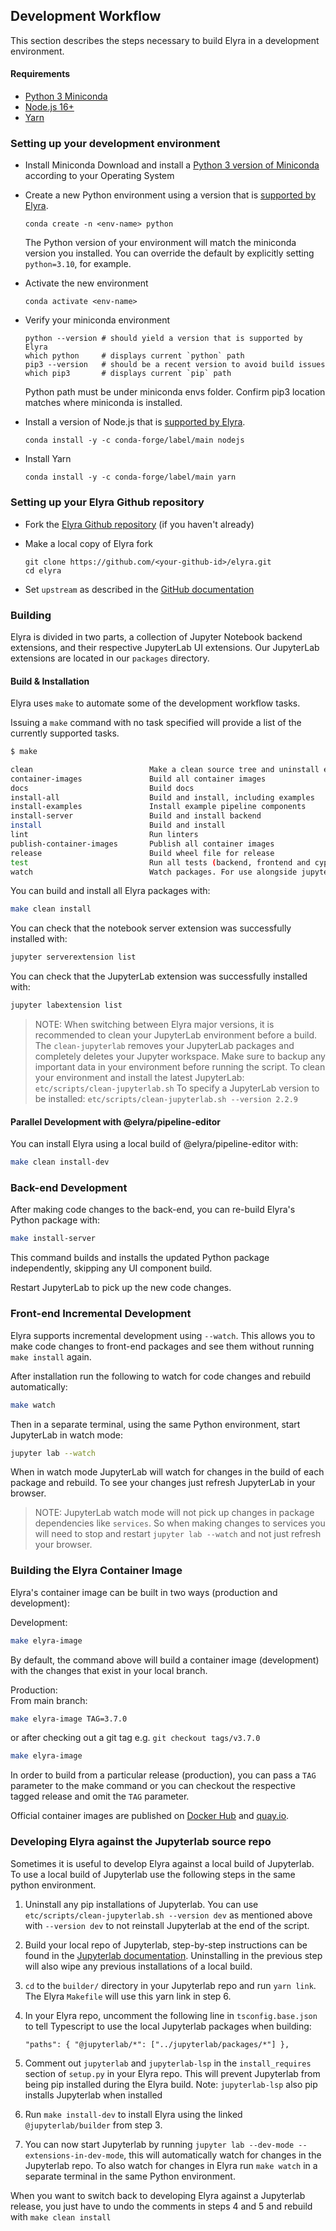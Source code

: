 <!--
{% comment %}
Copyright 2018-2022 Elyra Authors

Licensed under the Apache License, Version 2.0 (the "License");
you may not use this file except in compliance with the License.
You may obtain a copy of the License at

http://www.apache.org/licenses/LICENSE-2.0

Unless required by applicable law or agreed to in writing, software
distributed under the License is distributed on an "AS IS" BASIS,
WITHOUT WARRANTIES OR CONDITIONS OF ANY KIND, either express or implied.
See the License for the specific language governing permissions and
limitations under the License.
{% endcomment %}
-->
## Development Workflow
This section describes the steps necessary to build Elyra in a development environment. 

#### Requirements

* [Python 3 Miniconda](https://docs.conda.io/en/latest/miniconda.html)
* [Node.js 16+](https://nodejs.org/en/)
* [Yarn](https://yarnpkg.com/lang/en/docs/install)

### Setting up your development environment

* Install Miniconda
Download and install a [Python 3 version of Miniconda](https://docs.conda.io/en/latest/miniconda.html) according to your Operating System

* Create a new Python environment using a version that is [supported by Elyra](../getting_started/installation.html#prerequisites).

    ```
    conda create -n <env-name> python
    ```

    The Python version of your environment will match the miniconda version you installed. You can override the default by explicitly setting `python=3.10`, for example.

* Activate the new environment

    ```
    conda activate <env-name>
    ```

* Verify your miniconda environment

    ```
    python --version # should yield a version that is supported by Elyra
    which python     # displays current `python` path
    pip3 --version   # should be a recent version to avoid build issues
    which pip3       # displays current `pip` path
    ```
    Python path must be under miniconda envs folder.
    Confirm pip3 location matches where miniconda is installed.

* Install a version of Node.js that is [supported by Elyra](../getting_started/installation.html#prerequisites).

    ```
    conda install -y -c conda-forge/label/main nodejs
    ```

* Install Yarn

    ```
    conda install -y -c conda-forge/label/main yarn
    ```

### Setting up your Elyra Github repository

* Fork the [Elyra Github repository](https://github.com/elyra-ai/elyra) (if you haven't already)

* Make a local copy of Elyra fork
    ```
    git clone https://github.com/<your-github-id>/elyra.git
    cd elyra
    ```
* Set `upstream` as described in the [GitHub documentation](https://docs.github.com/en/github/collaborating-with-issues-and-pull-requests/configuring-a-remote-for-a-fork)

### Building
Elyra is divided in two parts, a collection of Jupyter Notebook backend extensions,
and their respective JupyterLab UI extensions. Our JupyterLab extensions are located in our `packages`
directory. 

#### Build & Installation

Elyra uses `make` to automate some of the development workflow tasks.

Issuing a `make` command with no task specified will provide a list of the currently supported tasks.

```bash
$ make

clean                          Make a clean source tree and uninstall extensions
container-images               Build all container images
docs                           Build docs
install-all                    Build and install, including examples
install-examples               Install example pipeline components
install-server                 Build and install backend
install                        Build and install
lint                           Run linters
publish-container-images       Publish all container images
release                        Build wheel file for release
test                           Run all tests (backend, frontend and cypress integration tests)
watch                          Watch packages. For use alongside jupyter lab --watch
```

You can build and install all Elyra packages with:

```bash
make clean install
```

You can check that the notebook server extension was successfully installed with:
```bash
jupyter serverextension list
```

You can check that the JupyterLab extension was successfully installed with:
```bash
jupyter labextension list
```

> NOTE: 
When switching between Elyra major versions, it is recommended to clean your JupyterLab environment before a build.
The `clean-jupyterlab` removes your JupyterLab packages and completely deletes your Jupyter workspace.
Make sure to backup any important data in your environment before running the script.
To clean your environment and install the latest JupyterLab:
`etc/scripts/clean-jupyterlab.sh`
To specify a JupyterLab version to be installed:
`etc/scripts/clean-jupyterlab.sh --version 2.2.9`

#### Parallel Development with @elyra/pipeline-editor

You can install Elyra using a local build of @elyra/pipeline-editor with:
```bash
make clean install-dev
```

### Back-end Development
After making code changes to the back-end, you can re-build Elyra's Python package with:

```bash
make install-server
```

This command builds and installs the updated  Python package independently, skipping any UI component build.

Restart JupyterLab to pick up the new code changes.

### Front-end Incremental Development

Elyra supports incremental development using `--watch`. This allows you to make code changes to
front-end packages and see them without running `make install` again.

After installation run the following to watch for code changes and rebuild automatically:
```bash
make watch
```

Then in a separate terminal, using the same Python environment, start JupyterLab in watch mode:
```bash
jupyter lab --watch
```

When in watch mode JupyterLab will watch for changes in the build of each package and rebuild.
To see your changes just refresh JupyterLab in your browser.

> NOTE: JupyterLab watch mode will not pick up changes in package dependencies like `services`.
So when making changes to services you will need to stop and restart `jupyter lab --watch` and
not just refresh your browser.

### Building the Elyra Container Image

Elyra's container image can be built in two ways (production and development):

Development:
```bash
make elyra-image
```
By default, the command above will build a container image (development) with the changes that exist in your local branch.


Production:  
From main branch:
```bash
make elyra-image TAG=3.7.0
```
or after checking out a git tag e.g. `git checkout tags/v3.7.0`
```bash
make elyra-image 
```
In order to build from a particular release (production), you can pass a `TAG` parameter to the make command
or you can checkout the respective tagged release and omit the `TAG` parameter.

Official container images are published on [Docker Hub](https://hub.docker.com/r/elyra/elyra/tags)
and [quay.io](https://quay.io/repository/elyra/elyra?tab=tags).

### Developing Elyra against the Jupyterlab source repo

Sometimes it is useful to develop Elyra against a local build of Jupyterlab. To use a local build of Jupyterlab use the
following steps in the same python environment.

1. Uninstall any pip installations of Jupyterlab. You can use `etc/scripts/clean-jupyterlab.sh --version dev` as
   mentioned above with `--version dev` to not reinstall Jupyterlab at the end of the script.

2. Build your local repo of Jupyterlab, step-by-step instructions can be found in the
   [Jupyterlab documentation](https://jupyterlab.readthedocs.io/en/latest/developer/contributing.html#installing-jupyterlab).
   Uninstalling in the previous step will also wipe any previous installations of a local build.

3. `cd` to the `builder/` directory in your Jupyterlab repo and run `yarn link`. The Elyra `Makefile` will use this yarn
   link in step 6.

4. In your Elyra repo, uncomment the following line in `tsconfig.base.json` to tell Typescript to use the local
   Jupyterlab packages when building:

    ```"paths": { "@jupyterlab/*": ["../jupyterlab/packages/*"] },```

5. Comment out `jupyterlab` and `jupyterlab-lsp` in the `install_requires` section of `setup.py` in your Elyra repo.
   This will prevent Jupyterlab from being pip installed during the Elyra build.
   Note: `jupyterlab-lsp` also pip installs Jupyterlab when installed

6. Run `make install-dev` to install Elyra using the linked `@jupyterlab/builder` from step 3.

7. You can now start Jupyterlab by running `jupyter lab --dev-mode --extensions-in-dev-mode`, this will automatically
   watch for changes in the Jupyterlab repo. To also watch for changes in Elyra run `make watch` in a separate terminal
   in the same Python environment.

When you want to switch back to developing Elyra against a Jupyterlab release, you just have to undo the comments in
steps 4 and 5 and rebuild with `make clean install`
